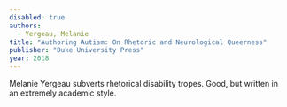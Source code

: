 ```yaml
---
disabled: true
authors:
  - Yergeau, Melanie
title: "Authoring Autism: On Rhetoric and Neurological Queerness"
publisher: "Duke University Press"
year: 2018
---
```


Melanie Yergeau subverts rhetorical disability tropes. Good, but
written in an extremely academic style.
